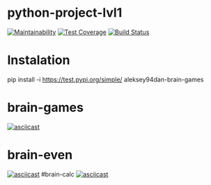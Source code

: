 # python-project-lvl1
[![Maintainability](https://api.codeclimate.com/v1/badges/92de00b7b58105008b41/maintainability)](https://codeclimate.com/github/Aleksey94Dan/python-project-lvl1/maintainability)
[![Test Coverage](https://api.codeclimate.com/v1/badges/a99a88d28ad37a79dbf6/test_coverage)](https://codeclimate.com/github/codeclimate/codeclimate/test_coverage)
[![Build Status](https://travis-ci.com/Aleksey94Dan/python-project-lvl1.svg?branch=master)](https://travis-ci.com/Aleksey94Dan/python-project-lvl1)

# Instalation
pip install -i https://test.pypi.org/simple/ aleksey94dan-brain-games
# brain-games
[![asciicast](https://asciinema.org/a/znASHED74upmWenvJzxVLRznt.svg)](https://asciinema.org/a/znASHED74upmWenvJzxVLRznt)
# brain-even
[![asciicast](https://asciinema.org/a/2z8f89Yq6Sy6OXOXarzoRjREu.svg)](https://asciinema.org/a/2z8f89Yq6Sy6OXOXarzoRjREu)
#brain-calc
[![asciicast](https://asciinema.org/a/pAK0zEszSM33w9N4XRX9fYR7J.svg)](https://asciinema.org/a/pAK0zEszSM33w9N4XRX9fYR7J)
